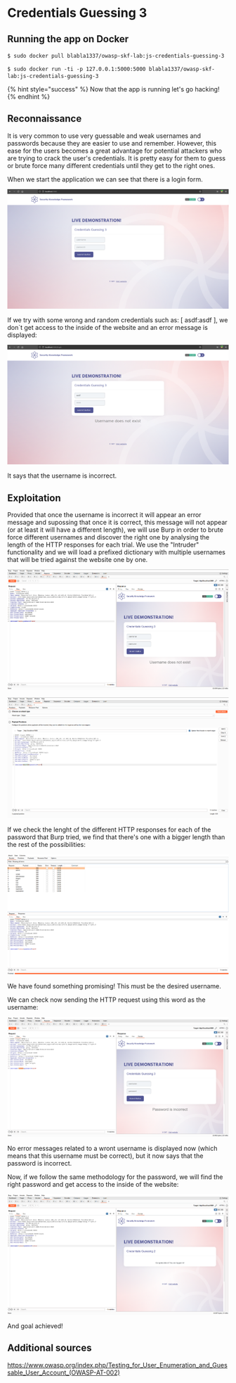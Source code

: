 # Credentials Guessing 3

## Running the app on Docker

```
$ sudo docker pull blabla1337/owasp-skf-lab:js-credentials-guessing-3
```

```
$ sudo docker run -ti -p 127.0.0.1:5000:5000 blabla1337/owasp-skf-lab:js-credentials-guessing-3
```

{% hint style="success" %}
Now that the app is running let's go hacking!
{% endhint %}

## Reconnaissance

It is very common to use very guessable and weak usernames and passwords because they are easier to use and remember.
However, this ease for the users becomes a great advantage for potential attackers who are trying to crack the user's credentials.
It is pretty easy for them to guess or brute force many different credentials until they get to the right ones.

When we start the application we can see that there is a login form.

![](../../.gitbook/assets/nodejs/Credentials-Guessing-3/1.png)

If we try with some wrong and random credentials such as: [ asdf:asdf ], we don`t get access to the inside of the website and an error message is displayed:

![](../../.gitbook/assets/nodejs/Credentials-Guessing-3/2.png)

It says that the username is incorrect.

## Exploitation

Provided that once the username is incorrect it will appear an error message and supossing that once it is correct, this message will not appear (or at least it will have a different length),
we will use Burp in order to brute force different usernames and discover the right one by analysing the length of the HTTP responses for each trial.
We use the "Intruder" functionality and we will load a prefixed dictionary with multiple usernames that will be tried against the website one by one.

![](../../.gitbook/assets/nodejs/Credentials-Guessing-3/3.png)

![](../../.gitbook/assets/nodejs/Credentials-Guessing-3/4.png)

If we check the lenght of the different HTTP responses for each of the password that Burp tried, we find that there's one with a bigger length than
the rest of the possibilities:

![](../../.gitbook/assets/nodejs/Credentials-Guessing-3/5.png)

We have found something promising! This must be the desired username.

We can check now sending the HTTP request using this word as the username:

![](../../.gitbook/assets/nodejs/Credentials-Guessing-3/6.png)

No error messages related to a wront username is displayed now (which means that this username must be correct), but it now says that the password is incorrect.

Now, if we follow the same methodology for the password, we will find the right password and get access to the inside of the website:

![](../../.gitbook/assets/nodejs/Credentials-Guessing-3/7.png)

And goal achieved!

## Additional sources

https://www.owasp.org/index.php/Testing_for_User_Enumeration_and_Guessable_User_Account_(OWASP-AT-002)
